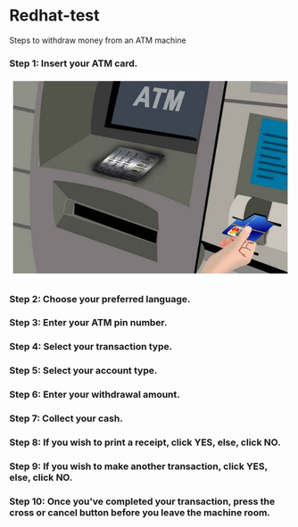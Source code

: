 # Redhat-test
Steps to withdraw money from an ATM machine

### Step 1: Insert your ATM card.

![](https://github.com/agilantony/Redhat-test/blob/master/Insert%20card.JPG "Inserting your ATM card")

### Step 2: Choose your preferred language.

### Step 3: Enter your ATM pin number.

### Step 4: Select your transaction type.

### Step 5: Select your account type.

### Step 6: Enter your withdrawal amount.

### Step 7: Collect your cash.

### Step 8: If you wish to print a receipt, click YES, else, click NO.

### Step 9: If you wish to make another transaction, click YES, else, click NO.

### Step 10: Once you've completed your transaction, press the cross or cancel button before you leave the machine room.





